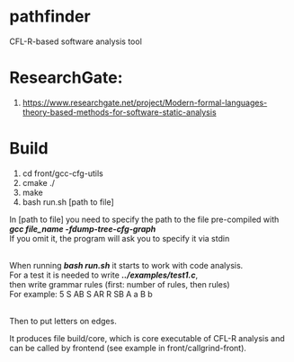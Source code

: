 # pathfinder
CFL-R-based software analysis tool
# ResearchGate:
1) https://www.researchgate.net/project/Modern-formal-languages-theory-based-methods-for-software-static-analysis
# Build


1) cd front/gcc-cfg-utils
2) cmake ./
3) make
4) bash run.sh [path to file]

In [path to file] you need to specify the path to the file pre-compiled with ***gcc file_name -fdump-tree-cfg-graph***<br>
If you omit it, the program will ask you to specify it via stdin<br><br>

When running ***bash run.sh*** it starts to work with code analysis.
<br>For a test it is needed to write ***../examples/test1.c***,
<br>then write grammar rules (first: number of rules, then rules) 
<br>For example:
	5 
	S AB
	S AR
	R SB
	A a
	B b

<br> Then to put letters on edges. <br>

It produces file build/core, which is core executable of CFL-R analysis and<br>
can be called by frontend (see example in front/callgrind-front).
